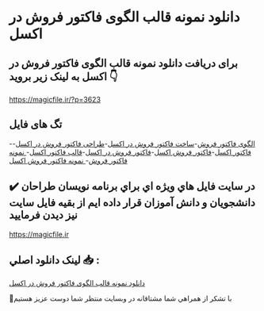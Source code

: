 # دانلود نمونه قالب الگوی فاکتور فروش در اکسل

## برای دریافت دانلود نمونه قالب الگوی فاکتور فروش در اکسل به لینک زیر بروید 👇

https://magicfile.ir/?p=3623

## تگ های فایل

-[الگوی فاکتور فروش](https://magicfile.ir/product/%d8%af%d8%a7%d9%86%d9%84%d9%88%d8%af-%d9%86%d9%85%d9%88%d9%86%d9%87-%d9%82%d8%a7%d9%84%d8%a8-%d8%a7%d9%84%da%af%d9%88%db%8c-%d9%81%d8%a7%da%a9%d8%aa%d9%88%d8%b1-%d9%81%d8%b1%d9%88%d8%b4-%d8%af%d8%b1-%d8%a7%da%a9%d8%b3%d9%84/)-[ساخت فاکتور فروش در اکسل](https://magicfile.ir/product/%d8%af%d8%a7%d9%86%d9%84%d9%88%d8%af-%d9%86%d9%85%d9%88%d9%86%d9%87-%d9%82%d8%a7%d9%84%d8%a8-%d8%a7%d9%84%da%af%d9%88%db%8c-%d9%81%d8%a7%da%a9%d8%aa%d9%88%d8%b1-%d9%81%d8%b1%d9%88%d8%b4-%d8%af%d8%b1-%d8%a7%da%a9%d8%b3%d9%84/)-[طراحی فاکتور فروش در اکسل](https://magicfile.ir/product/%d8%af%d8%a7%d9%86%d9%84%d9%88%d8%af-%d9%86%d9%85%d9%88%d9%86%d9%87-%d9%82%d8%a7%d9%84%d8%a8-%d8%a7%d9%84%da%af%d9%88%db%8c-%d9%81%d8%a7%da%a9%d8%aa%d9%88%d8%b1-%d9%81%d8%b1%d9%88%d8%b4-%d8%af%d8%b1-%d8%a7%da%a9%d8%b3%d9%84/)-[فاکتور اکسل](https://magicfile.ir/product/%d8%af%d8%a7%d9%86%d9%84%d9%88%d8%af-%d9%86%d9%85%d9%88%d9%86%d9%87-%d9%82%d8%a7%d9%84%d8%a8-%d8%a7%d9%84%da%af%d9%88%db%8c-%d9%81%d8%a7%da%a9%d8%aa%d9%88%d8%b1-%d9%81%d8%b1%d9%88%d8%b4-%d8%af%d8%b1-%d8%a7%da%a9%d8%b3%d9%84/)-[فاکتور فروش اکسل](https://magicfile.ir/product/%d8%af%d8%a7%d9%86%d9%84%d9%88%d8%af-%d9%86%d9%85%d9%88%d9%86%d9%87-%d9%82%d8%a7%d9%84%d8%a8-%d8%a7%d9%84%da%af%d9%88%db%8c-%d9%81%d8%a7%da%a9%d8%aa%d9%88%d8%b1-%d9%81%d8%b1%d9%88%d8%b4-%d8%af%d8%b1-%d8%a7%da%a9%d8%b3%d9%84/)-[فاکتور فروش در اکسل](https://magicfile.ir/product/%d8%af%d8%a7%d9%86%d9%84%d9%88%d8%af-%d9%86%d9%85%d9%88%d9%86%d9%87-%d9%82%d8%a7%d9%84%d8%a8-%d8%a7%d9%84%da%af%d9%88%db%8c-%d9%81%d8%a7%da%a9%d8%aa%d9%88%d8%b1-%d9%81%d8%b1%d9%88%d8%b4-%d8%af%d8%b1-%d8%a7%da%a9%d8%b3%d9%84/)-[قالب فاکتور اکسل](https://magicfile.ir/product/%d8%af%d8%a7%d9%86%d9%84%d9%88%d8%af-%d9%86%d9%85%d9%88%d9%86%d9%87-%d9%82%d8%a7%d9%84%d8%a8-%d8%a7%d9%84%da%af%d9%88%db%8c-%d9%81%d8%a7%da%a9%d8%aa%d9%88%d8%b1-%d9%81%d8%b1%d9%88%d8%b4-%d8%af%d8%b1-%d8%a7%da%a9%d8%b3%d9%84/)-[ نمونه فاکتور فروش](https://magicfile.ir/product/%d8%af%d8%a7%d9%86%d9%84%d9%88%d8%af-%d9%86%d9%85%d9%88%d9%86%d9%87-%d9%82%d8%a7%d9%84%d8%a8-%d8%a7%d9%84%da%af%d9%88%db%8c-%d9%81%d8%a7%da%a9%d8%aa%d9%88%d8%b1-%d9%81%d8%b1%d9%88%d8%b4-%d8%af%d8%b1-%d8%a7%da%a9%d8%b3%d9%84/)-[ نمونه فاکتور فروش اکسل](https://magicfile.ir/product/%d8%af%d8%a7%d9%86%d9%84%d9%88%d8%af-%d9%86%d9%85%d9%88%d9%86%d9%87-%d9%82%d8%a7%d9%84%d8%a8-%d8%a7%d9%84%da%af%d9%88%db%8c-%d9%81%d8%a7%da%a9%d8%aa%d9%88%d8%b1-%d9%81%d8%b1%d9%88%d8%b4-%d8%af%d8%b1-%d8%a7%da%a9%d8%b3%d9%84/)

## ✔️ در سايت فايل هاي ويژه اي براي برنامه نويسان طراحان دانشجويان و دانش آموزان قرار داده ايم از بقيه فايل سايت نيز ديدن فرماييد

https://magicfile.ir


## لينک دانلود اصلي 📥 :

[دانلود نمونه قالب الگوی فاکتور فروش در اکسل](https://magicfile.ir/product/%d8%af%d8%a7%d9%86%d9%84%d9%88%d8%af-%d9%86%d9%85%d9%88%d9%86%d9%87-%d9%82%d8%a7%d9%84%d8%a8-%d8%a7%d9%84%da%af%d9%88%db%8c-%d9%81%d8%a7%da%a9%d8%aa%d9%88%d8%b1-%d9%81%d8%b1%d9%88%d8%b4-%d8%af%d8%b1-%d8%a7%da%a9%d8%b3%d9%84/) 


🙏با تشکر از همراهي شما مشتاقانه در وبسایت منتظر شما دوست عزیز هستیم

